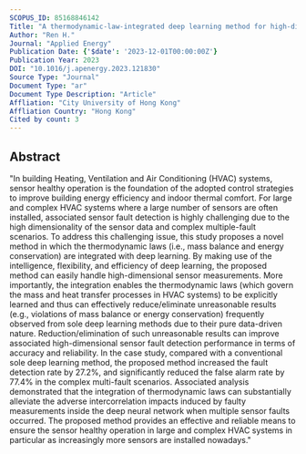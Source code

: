 ```yaml
---
SCOPUS_ID: 85168846142
Title: "A thermodynamic-law-integrated deep learning method for high-dimensional sensor fault detection in diverse complex HVAC systems"
Author: "Ren H."
Journal: "Applied Energy"
Publication Date: {'$date': '2023-12-01T00:00:00Z'}
Publication Year: 2023
DOI: "10.1016/j.apenergy.2023.121830"
Source Type: "Journal"
Document Type: "ar"
Document Type Description: "Article"
Affliation: "City University of Hong Kong"
Affliation Country: "Hong Kong"
Cited by count: 3
---
```


## Abstract
"In building Heating, Ventilation and Air Conditioning (HVAC) systems, sensor healthy operation is the foundation of the adopted control strategies to improve building energy efficiency and indoor thermal comfort. For large and complex HVAC systems where a large number of sensors are often installed, associated sensor fault detection is highly challenging due to the high dimensionality of the sensor data and complex multiple-fault scenarios. To address this challenging issue, this study proposes a novel method in which the thermodynamic laws (i.e., mass balance and energy conservation) are integrated with deep learning. By making use of the intelligence, flexibility, and efficiency of deep learning, the proposed method can easily handle high-dimensional sensor measurements. More importantly, the integration enables the thermodynamic laws (which govern the mass and heat transfer processes in HVAC systems) to be explicitly learned and thus can effectively reduce/eliminate unreasonable results (e.g., violations of mass balance or energy conservation) frequently observed from sole deep learning methods due to their pure data-driven nature. Reduction/elimination of such unreasonable results can improve associated high-dimensional sensor fault detection performance in terms of accuracy and reliability. In the case study, compared with a conventional sole deep learning method, the proposed method increased the fault detection rate by 27.2%, and significantly reduced the false alarm rate by 77.4% in the complex multi-fault scenarios. Associated analysis demonstrated that the integration of thermodynamic laws can substantially alleviate the adverse intercorrelation impacts induced by faulty measurements inside the deep neural network when multiple sensor faults occurred. The proposed method provides an effective and reliable means to ensure the sensor healthy operation in large and complex HVAC systems in particular as increasingly more sensors are installed nowadays."
